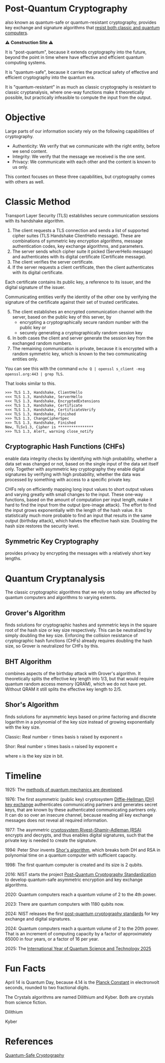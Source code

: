 # Post-Quantum Cryptography

also known as quantum-safe or quantum-resistant cryptography,
provides key exchange and signature algorithms that [resist both classic and quantum computers](https://www.etsi.org/technologies/quantum-safe-cryptography).

⚠️ **Construction Site** ⚠️

It is "post-quantum", because it extends cryptography into the future,
beyond the point in time where have effective and efficient quantum computing systems.

It is "quantum-safe", because it carries the practical safety of effective and efficient cryptography into the quantum era.

It is "quantum-resistant" in as much as classic cryptography is resistant to classic cryptanalysis, where one-way functions make it theoretically possible, but practically infeasible to compute the input from the output.

# Objective

Large parts of our information society rely on the following capabilities of cryptography.

- Authenticity: We verify that we communicate with the right entity, before we send content.
- Integrity: We verify that the message we received is the one sent.
- Privacy: We communicate with each other and the content is known to us only.

This context focuses on these three capabilities,
but cryptography comes with others as well.

# Classic Method

Transport Layer Security (TLS) establishes secure communication sessions
with its handshake algorithm.

1. The client requests a TLS connection and sends a list of supported cipher suites (TLS Handshake ClientHello message). These are combinations of symmetric key encryption algorithms, message authentication codes, key exchange algorithms, and parameters.
2. The server sends which cipher suite it picked (ServerHello message) and authenticates with its digital certificate (Certificate message).
3. The client verifies the server certificate.
4. If the server requests a client certificate,
then the client authenticates with its digital certificate.

Each certificate contains its public key, a reference to its issuer,
and the digital signature of the issuer.

Communicating entities verify the identity of the other one by verifying the signature of the certificate against their set of trusted certificates.

5. The client establishes an encrypted communication channel with the server, based on the public key of this server, by
    - encrypting a cryptographically secure random number with the public key or
    - securely generating a cryptographically random session key
6. In both cases the client and server generate the session key from the exchanged random numbers.
7. The remaining communication is private, because it is encrypted with a random symmetric key, which is known to the two communicating entities only.

You can see this with the command
`echo Q | openssl s_client -msg openssl.org:443 | grep TLS`.

That looks similar to this.
```
>>> TLS 1.3, Handshake, ClientHello
<<< TLS 1.3, Handshake, ServerHello
<<< TLS 1.3, Handshake, EncryptedExtensions
<<< TLS 1.3, Handshake, Certificate
<<< TLS 1.3, Handshake, CertificateVerify
<<< TLS 1.3, Handshake, Finished
>>> TLS 1.3, ChangeCipherSpec
>>> TLS 1.3, Handshake, Finished
New, TLSv1.3, Cipher is ****************
>>> TLS 1.3, Alert, warning close_notify
```

## Cryptographic Hash Functions (CHFs)

enable data integrity checks by identifying with high probability,
whether a data set was changed or not,
based on the single input of the data set itself only.
Together with asymmetric key cryptography they enable digital signatures
by verifying with high probability,
whether the data was processed by something with access to a specific private key.

CHFs rely on efficiently mapping long input values to short output values
and varying greatly with small changes to the input.
These one-way functions, based on the amount of computation per input length, make it hard to find the input from the output (pre-image attack).
The effort to find the input grows exponentially with the length of the hash value.
It is statistically much more probable to find an input that results in the same output (birthday attack), which halves the effective hash size.
Doubling the hash size restores the security level.

## Symmetric Key Cryptography

provides privacy by encrypting the messages with a relatively short key lengths.

# Quantum Cryptanalysis

The classic cryptographic algorithms that we rely on today are affected by
quantum computers and algorithms to varying extents.

## Grover's Algorithm

finds solutions for cryptographic hashes and symmetric keys in the square root of the hash size or key size respectively.
This can be neutralized by simply doubling the key size.
Enforcing the collision resistance of cryptographic hash functions (CHFs) already requires doubling the hash size, so Grover is neutralized for CHFs by this.

## BHT Algorithm

combines aspects of the birthday attack with Grover's algorithm.
It theoretically splits the effective key length into 1/3,
but that would require quantum random access memory (QRAM),
which we do not have yet.
Without QRAM it still splits the effective key length to 2/5.

## Shor's Algorithm

finds solutions for asymmetric keys based on prime factoring and discrete logarithm in a polynomial of the key size instead of growing exponentially with the key size.

Classic: Real number `r` times basis `b` raised by exponent `n`

Shor: Real number `s` times basis `n` raised by exponent `e`

where `n` is the key size in bit.

# Timeline

1925: The [methods of quantum mechanics are developed](https://documents.un.org/doc/undoc/ltd/n24/131/80/pdf/n2413180.pdf).

1976: The first asymmetric (public key) cryptosystem [Diffie-Hellman (DH) key exchange](https://en.wikipedia.org/wiki/Diffie%E2%80%93Hellman_key_exchange) authenticates communicating partners and generates secret keys, that are known by these authenticated communicating partners only.
It can do so over an insecure channel, because reading all key exchange messages does not reveal all required information.

1977: The asymmetric [cryptosystem Rivest–Shamir–Adleman (RSA)](https://en.wikipedia.org/wiki/RSA_cryptosystem) encrypts and decrypts, and thus enables digital signatures, such that the private key is needed to create the signature.

1994: Peter Shor invents [Shor's algorithm](https://en.wikipedia.org/wiki/Shor%27s_algorithm), which breaks both DH and RSA in polynomial time on a quantum computer with sufficient capacity.

1998: The first quantum computer is created and its size is 2 qubits.

2016: NIST starts the project [Post-Quantum Cryptography Standardization](https://csrc.nist.gov/projects/post-quantum-cryptography/post-quantum-cryptography-standardization) to develop quantum-safe asymmetric encryption and key exchange algorithms.

2020: Quantum computers reach a quantum volume of 2 to the 4th power.

2023: There are quantum computers with 1180 qubits now.

2024: NIST releases the first [post-quantum cryptography standards](https://csrc.nist.gov/Projects/post-quantum-cryptography/selected-algorithms) for key exchange and digital signatures.

2024: Quantum computers reach a quantum volume of 2 to the 20th power. That is an increment of computing capacity by a factor of approximately 65000 in four years, or a factor of 16 per year.

2025: The [International Year of Quantum Science and Technology 2025](https://quantum2025.org/)

# Fun Facts

April 14 is Quantum Day, because 4.14 is the [Planck Constant](https://en.wikipedia.org/wiki/Planck_constant) in electronvolt seconds, rounded to two fractional digits.

The Crystals algorithms are named Dilithium and Kyber. Both are crystals from science fiction.

Dilithium

Kyber

# References

[Quantum-Safe Cryptography](https://learning.quantum.ibm.com/course/practical-introduction-to-quantum-safe-cryptography/quantum-safe-cryptography)
